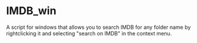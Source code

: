# IMDB_win
A script for windows that allows you to search IMDB for any folder name by rightclicking it and selecting "search on IMDB" in the context menu.
